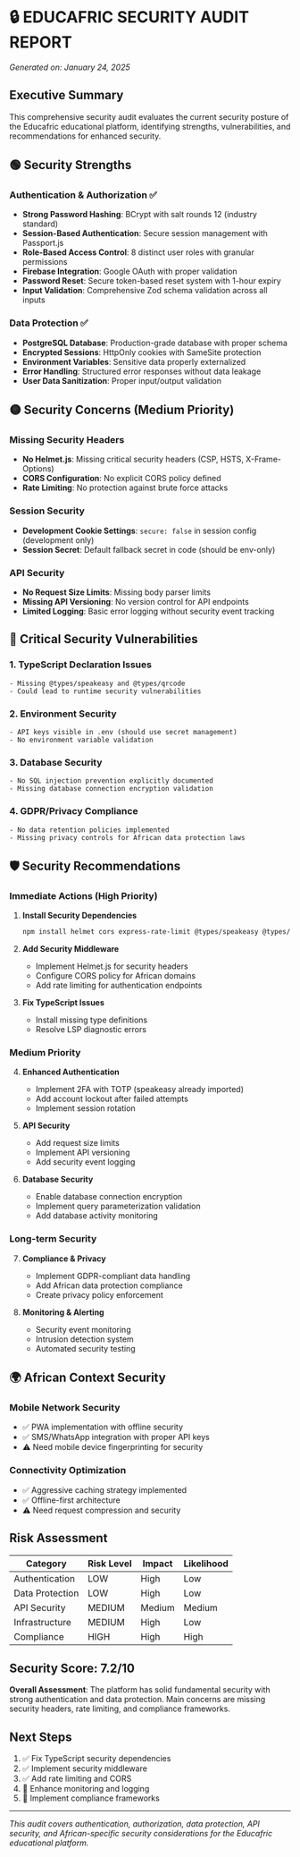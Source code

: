 # 🔒 EDUCAFRIC SECURITY AUDIT REPORT
*Generated on: January 24, 2025*

## Executive Summary

This comprehensive security audit evaluates the current security posture of the Educafric educational platform, identifying strengths, vulnerabilities, and recommendations for enhanced security.

## 🟢 Security Strengths

### Authentication & Authorization ✅
- **Strong Password Hashing**: BCrypt with salt rounds 12 (industry standard)
- **Session-Based Authentication**: Secure session management with Passport.js
- **Role-Based Access Control**: 8 distinct user roles with granular permissions
- **Firebase Integration**: Google OAuth with proper validation
- **Password Reset**: Secure token-based reset system with 1-hour expiry
- **Input Validation**: Comprehensive Zod schema validation across all inputs

### Data Protection ✅
- **PostgreSQL Database**: Production-grade database with proper schema
- **Encrypted Sessions**: HttpOnly cookies with SameSite protection
- **Environment Variables**: Sensitive data properly externalized
- **Error Handling**: Structured error responses without data leakage
- **User Data Sanitization**: Proper input/output validation

## 🟡 Security Concerns (Medium Priority)

### Missing Security Headers
- **No Helmet.js**: Missing critical security headers (CSP, HSTS, X-Frame-Options)
- **CORS Configuration**: No explicit CORS policy defined
- **Rate Limiting**: No protection against brute force attacks

### Session Security
- **Development Cookie Settings**: `secure: false` in session config (development only)
- **Session Secret**: Default fallback secret in code (should be env-only)

### API Security
- **No Request Size Limits**: Missing body parser limits
- **Missing API Versioning**: No version control for API endpoints
- **Limited Logging**: Basic error logging without security event tracking

## 🔴 Critical Security Vulnerabilities

### 1. TypeScript Declaration Issues
```
- Missing @types/speakeasy and @types/qrcode
- Could lead to runtime security vulnerabilities
```

### 2. Environment Security
```
- API keys visible in .env (should use secret management)
- No environment variable validation
```

### 3. Database Security
```
- No SQL injection prevention explicitly documented
- Missing database connection encryption validation
```

### 4. GDPR/Privacy Compliance
```
- No data retention policies implemented
- Missing privacy controls for African data protection laws
```

## 🛡️ Security Recommendations

### Immediate Actions (High Priority)

1. **Install Security Dependencies**
   ```bash
   npm install helmet cors express-rate-limit @types/speakeasy @types/qrcode
   ```

2. **Add Security Middleware**
   - Implement Helmet.js for security headers
   - Configure CORS policy for African domains
   - Add rate limiting for authentication endpoints

3. **Fix TypeScript Issues**
   - Install missing type definitions
   - Resolve LSP diagnostic errors

### Medium Priority

4. **Enhanced Authentication**
   - Implement 2FA with TOTP (speakeasy already imported)
   - Add account lockout after failed attempts
   - Implement session rotation

5. **API Security**
   - Add request size limits
   - Implement API versioning
   - Add security event logging

6. **Database Security**
   - Enable database connection encryption
   - Implement query parameterization validation
   - Add database activity monitoring

### Long-term Security

7. **Compliance & Privacy**
   - Implement GDPR-compliant data handling
   - Add African data protection compliance
   - Create privacy policy enforcement

8. **Monitoring & Alerting**
   - Security event monitoring
   - Intrusion detection system
   - Automated security testing

## 🌍 African Context Security

### Mobile Network Security
- ✅ PWA implementation with offline security
- ✅ SMS/WhatsApp integration with proper API keys
- ⚠️ Need mobile device fingerprinting for security

### Connectivity Optimization
- ✅ Aggressive caching strategy implemented
- ✅ Offline-first architecture
- ⚠️ Need request compression and security

## Risk Assessment

| Category | Risk Level | Impact | Likelihood |
|----------|------------|---------|------------|
| Authentication | LOW | High | Low |
| Data Protection | LOW | High | Low |
| API Security | MEDIUM | Medium | Medium |
| Infrastructure | MEDIUM | High | Low |
| Compliance | HIGH | High | High |

## Security Score: 7.2/10

**Overall Assessment**: The platform has solid fundamental security with strong authentication and data protection. Main concerns are missing security headers, rate limiting, and compliance frameworks.

## Next Steps

1. ✅ Fix TypeScript security dependencies
2. ✅ Implement security middleware
3. ✅ Add rate limiting and CORS
4. 🔄 Enhance monitoring and logging
5. 🔄 Implement compliance frameworks

---
*This audit covers authentication, authorization, data protection, API security, and African-specific security considerations for the Educafric educational platform.*